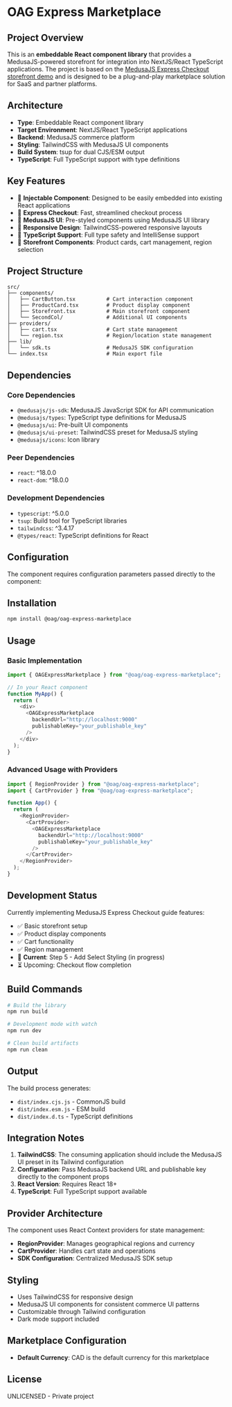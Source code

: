 # OAG Express Marketplace

## Project Overview

This is an **embeddable React component library** that provides a MedusaJS-powered storefront for integration into NextJS/React TypeScript applications. The project is based on the [MedusaJS Express Checkout storefront demo](https://docs.medusajs.com/resources/storefront-development/guides/express-checkout) and is designed to be a plug-and-play marketplace solution for SaaS and partner platforms.

## Architecture

- **Type**: Embeddable React component library
- **Target Environment**: NextJS/React TypeScript applications
- **Backend**: MedusaJS commerce platform
- **Styling**: TailwindCSS with MedusaJS UI components
- **Build System**: tsup for dual CJS/ESM output
- **TypeScript**: Full TypeScript support with type definitions

## Key Features

- 🔌 **Injectable Component**: Designed to be easily embedded into existing React applications
- 🛒 **Express Checkout**: Fast, streamlined checkout process
- 🎨 **MedusaJS UI**: Pre-styled components using MedusaJS UI library
- 📱 **Responsive Design**: TailwindCSS-powered responsive layouts
- 🔧 **TypeScript Support**: Full type safety and IntelliSense support
- 🏪 **Storefront Components**: Product cards, cart management, region selection

## Project Structure

```
src/
├── components/
│   ├── CartButton.tsx          # Cart interaction component
│   ├── ProductCard.tsx         # Product display component
│   ├── Storefront.tsx          # Main storefront component
│   └── SecondCol/              # Additional UI components
├── providers/
│   ├── cart.tsx                # Cart state management
│   └── region.tsx              # Region/location state management
├── lib/
│   └── sdk.ts                  # MedusaJS SDK configuration
└── index.tsx                   # Main export file
```

## Dependencies

### Core Dependencies
- `@medusajs/js-sdk`: MedusaJS JavaScript SDK for API communication
- `@medusajs/types`: TypeScript type definitions for MedusaJS
- `@medusajs/ui`: Pre-built UI components
- `@medusajs/ui-preset`: TailwindCSS preset for MedusaJS styling
- `@medusajs/icons`: Icon library

### Peer Dependencies
- `react`: ^18.0.0
- `react-dom`: ^18.0.0

### Development Dependencies
- `typescript`: ^5.0.0
- `tsup`: Build tool for TypeScript libraries
- `tailwindcss`: ^3.4.17
- `@types/react`: TypeScript definitions for React

## Configuration

The component requires configuration parameters passed directly to the component:

## Installation

```bash
npm install @oag/oag-express-marketplace
```

## Usage

### Basic Implementation

```typescript
import { OAGExpressMarketplace } from "@oag/oag-express-marketplace";

// In your React component
function MyApp() {
  return (
    <div>
      <OAGExpressMarketplace 
        backendUrl="http://localhost:9000"
        publishableKey="your_publishable_key"
      />
    </div>
  );
}
```

### Advanced Usage with Providers

```typescript
import { RegionProvider } from "@oag/oag-express-marketplace";
import { CartProvider } from "@oag/oag-express-marketplace";

function App() {
  return (
    <RegionProvider>
      <CartProvider>
        <OAGExpressMarketplace 
          backendUrl="http://localhost:9000"
          publishableKey="your_publishable_key"
        />
      </CartProvider>
    </RegionProvider>
  );
}
```

## Development Status

Currently implementing MedusaJS Express Checkout guide features:
- ✅ Basic storefront setup
- ✅ Product display components
- ✅ Cart functionality
- ✅ Region management
- 🔄 **Current**: Step 5 - Add Select Styling (in progress)
- ⏳ Upcoming: Checkout flow completion

## Build Commands

```bash
# Build the library
npm run build

# Development mode with watch
npm run dev

# Clean build artifacts
npm run clean
```

## Output

The build process generates:
- `dist/index.cjs.js` - CommonJS build
- `dist/index.esm.js` - ESM build  
- `dist/index.d.ts` - TypeScript definitions

## Integration Notes

1. **TailwindCSS**: The consuming application should include the MedusaJS UI preset in its Tailwind configuration
2. **Configuration**: Pass MedusaJS backend URL and publishable key directly to the component props
3. **React Version**: Requires React 18+
4. **TypeScript**: Full TypeScript support available

## Provider Architecture

The component uses React Context providers for state management:

- **RegionProvider**: Manages geographical regions and currency
- **CartProvider**: Handles cart state and operations
- **SDK Configuration**: Centralized MedusaJS SDK setup

## Styling

- Uses TailwindCSS for responsive design
- MedusaJS UI components for consistent commerce UI patterns
- Customizable through Tailwind configuration
- Dark mode support included

## Marketplace Configuration

- **Default Currency**: CAD is the default currency for this marketplace

## License

UNLICENSED - Private project